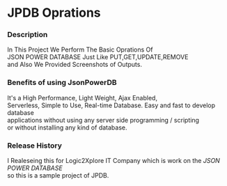 
<h1>JPDB Oprations</h1>

<h3>Description</h3>
<P>In This Project We Perform The Basic Oprations Of <br> JSON POWER DATABASE Just Like PUT,GET,UPDATE,REMOVE<br> and Also We Provided Screenshots of Outputs. </p>
<h3>Benefits of using JsonPowerDB</h3>
<p> It's a High Performance, Light Weight, Ajax Enabled,<br> Serverless, Simple to Use, Real-time Database.
Easy and fast to develop database<br> applications without using any server side programming / scripting <br>or without installing any kind of database.</p>
<h3>Release History </h3>
<p>I Realeseing this for Logic2Xplore IT Company which is work on the <bolt><i>JSON POWER DATABASE</i></bolt> <br>so this is a sample project of JPDB.
